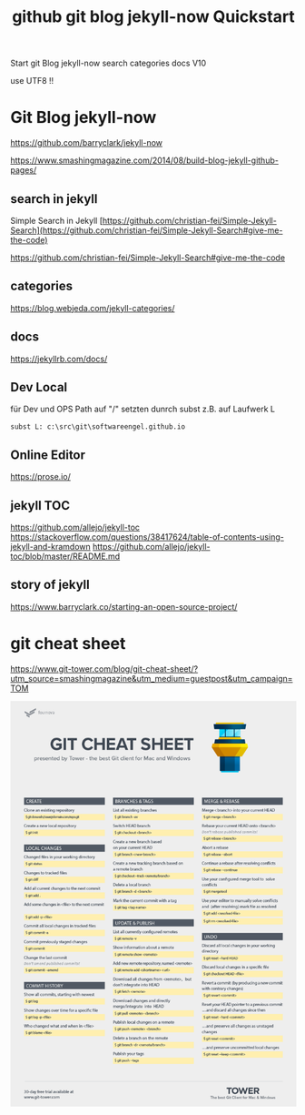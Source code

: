 ﻿---
layout: post 
title: "github git blog jekyll-now Quickstart"
categories: [web, blog]
tags: [blog, jekyll]
---

Start git Blog jekyll-now  search categories docs V10

use UTF8 !!

# Git Blog jekyll-now

<https://github.com/barryclark/jekyll-now>

<https://www.smashingmagazine.com/2014/08/build-blog-jekyll-github-pages/>


## search in jekyll

Simple Search in Jekyll [https://github.com/christian-fei/Simple-Jekyll-Search](https://github.com/christian-fei/Simple-Jekyll-Search#give-me-the-code)

<https://github.com/christian-fei/Simple-Jekyll-Search#give-me-the-code>

## categories 

<https://blog.webjeda.com/jekyll-categories/>

## docs

<https://jekyllrb.com/docs/>

## Dev Local 

für Dev und OPS Path auf "/" setzten dunrch subst z.B. auf Laufwerk L

    subst L: c:\src\git\softwareengel.github.io

## Online Editor 

https://prose.io/

## jekyll TOC

<https://github.com/allejo/jekyll-toc>
<https://stackoverflow.com/questions/38417624/table-of-contents-using-jekyll-and-kramdown>
<https://github.com/allejo/jekyll-toc/blob/master/README.md>

## story of jekyll

<https://www.barryclark.co/starting-an-open-source-project/>

# git cheat sheet

<https://www.git-tower.com/blog/git-cheat-sheet/?utm_source=smashingmagazine&utm_medium=guestpost&utm_campaign=TOM>

![](/pic/git-cheat-sheet-large01.png)

